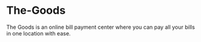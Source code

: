 The-Goods
=========

The Goods is an online bill payment center where you can pay all your bills in one location with ease.
